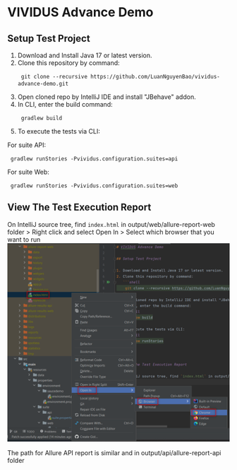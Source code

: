 # VIVIDUS Advance Demo

## Setup Test Project

1. Download and Install Java 17 or latest version.
2. Clone this repository by command:
   ```shell
    git clone --recursive https://github.com/LuanNguyenBao/vividus-advance-demo.git
   ```
3. Open cloned repo by IntelliJ IDE and install "JBehave" addon.
4. In CLI, enter the build command:
   ```shell
    gradlew build
   ```
5. To execute the tests via CLI:

For suite API:
   ```shell
    gradlew runStories -Pvividus.configuration.suites=api
   ```
For suite Web:
   ```shell
    gradlew runStories -Pvividus.configuration.suites=web
   ```

## View The Test Execution Report

On IntelliJ source tree, find `index.html` in output/web/allure-report-web folder > Right click and select Open In > Select which browser that you want to run
![img.png](img.png)

The path for Allure API report is similar and in output/api/allure-report-api folder
